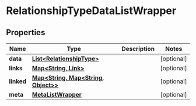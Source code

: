 
# RelationshipTypeDataListWrapper

## Properties
Name | Type | Description | Notes
------------ | ------------- | ------------- | -------------
**data** | [**List&lt;RelationshipType&gt;**](RelationshipType.md) |  |  [optional]
**links** | [**Map&lt;String, Link&gt;**](Link.md) |  |  [optional]
**linked** | [**Map&lt;String, Map&lt;String, Object&gt;&gt;**](Map.md) |  |  [optional]
**meta** | [**MetaListWrapper**](MetaListWrapper.md) |  |  [optional]




